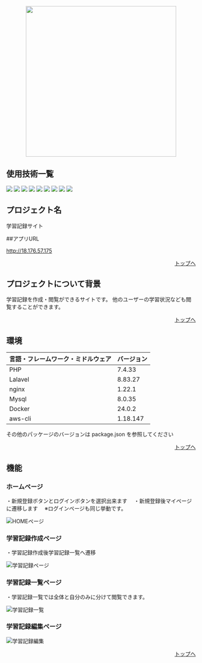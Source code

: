 <p align="center"><a href="https://laravel.com" target="_blank"><img src="https://raw.githubusercontent.com/laravel/art/master/logo-lockup/5%20SVG/2%20CMYK/1%20Full%20Color/laravel-logolockup-cmyk-red.svg" width="400"></a></p>

<div id="top"></div>

## 使用技術一覧

<!-- シールド一覧 -->
<!-- 該当するプロジェクトの中から任意のものを選ぶ-->
<p style="display: inline">
    <img src="https://img.shields.io/badge/-PHP-4F5D95.svg?logo=PHP&style=for-the-badge&logoColor=white">
    <img src="https://img.shields.io/badge/-Laravel-FF2D20.svg?logo=laravel&style=for-the-badge&logoColor=white">
    <img src="https://img.shields.io/badge/-Docker-2496ED.svg?logo=docker&style=for-the-badge&logoColor=white">
    <img src="https://img.shields.io/badge/-AWS-232F3E.svg?logo=amazonaws&style=for-the-badge">
    <img src="https://img.shields.io/badge/-CircleCI-343434.svg?logo=circleci&style=for-the-badge">
    <img src="https://img.shields.io/badge/-Nginx-009639.svg?logo=nginx&style=for-the-badge">
    <img src="https://img.shields.io/badge/-MySQL-4479A1.svg?logo=mysql&style=for-the-badge&logoColor=white">
    <img src="https://img.shields.io/badge/-PHP--FPM-8892BF.svg?logo=php&style=for-the-badge&logoColor=white">
    <img src="https://img.shields.io/badge/-bootstrap-7952B3.svg?logo=php&style=for-the-badge&logoColor=white">
</p>

## プロジェクト名

学習記録サイト

##アプリURL

http://18.176.57.175
<p align="right"><a href="#top">トップへ</a></p>

<!-- プロジェクトについて -->

## プロジェクトについて背景

学習記録を作成・閲覧ができるサイトです。
他のユーザーの学習状況なども閲覧することができます。

<p align="right"><a href="#top">トップへ</a></p>

## 環境

<!-- 言語、フレームワーク、ミドルウェア、インフラの一覧とバージョンを記載 -->

| 言語・フレームワーク・ミドルウェア | バージョン   |
|--------------------------|--------------|
| PHP                      | 7.4.33       |
| Lalavel                  | 8.83.27      |
| nginx                    | 1.22.1       |
| Mysql                    | 8.0.35       |
| Docker                   | 24.0.2       |
| aws-cli                  | 1.18.147     |

その他のパッケージのバージョンは package.json を参照してください

<p align="right"><a href="#top">トップへ</a></p>

## 機能
### ホームページ　
・新規登録ボタンとログインボタンを選択出来ます　
・新規登録後マイページに遷移します　
※ログインページも同じ挙動です。　

![HOMEページ](https://github.com/task-01/lalavel-app/assets/113382858/4c3b4a68-b28d-43ec-9ef7-090d4ae5250f)

### 学習記録作成ページ  
・学習記録作成後学習記録一覧へ遷移    

![学習記録ページ](https://github.com/task-01/lalavel-app/assets/113382858/9f40a298-c460-4029-9da2-f058ea083027)

### 学習記録一覧ページ
・学習記録一覧では全体と自分のみに分けて閲覧できます。

![学習記録一覧](https://github.com/task-01/lalavel-app/assets/113382858/f16ffcad-107b-490e-ae31-7665884c5450)

### 学習記録編集ページ　

![学習記録編集](https://github.com/task-01/lalavel-app/assets/113382858/d3218468-2d7b-4470-b672-d3f3c8abaa97)


<p align="right"><a href="#top">トップへ</a></p>  

